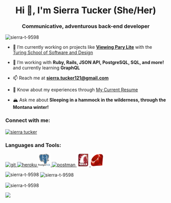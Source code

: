 <h1 align="center">Hi 👋, I'm Sierra Tucker (She/Her)</h1>
<h3 align="center">Communicative, adventurous back-end developer</h3>

<p align="left"> <img src="https://komarev.com/ghpvc/?username=sierra-t-9598&label=Profile%20views&color=0e75b6&style=flat" alt="sierra-t-9598" /> </p>


- 🧩 I’m currently working on projects like [**Viewing Pary Lite**](https://github.com/Sierra-T-9598/viewing_party_lite) with the [Turing School of Software and Design](https://turing.edu/)

- 🌱 I’m working with **Ruby, Rails, JSON API, PostgreSQL, SQL, and more!** and currently learning **GraphQL**

- 📫 Reach me at **sierra.tucker121@gmail.com**

- 📄 Know about my experiences through [My Current Resume](https://docs.google.com/document/d/1A4FOWQyuQKmIul14QIblaEhVdQCyqeH8Cw-JMbShufk)

- 🏔 Ask me about **Sleeping in a hammock in the wilderness, through the Montana winter!**

<h3 align="left">Connect with me:</h3>
<p align="left">
<a href="https://linkedin.com/in/sierra tucker" target="blank"><img align="center" src="https://raw.githubusercontent.com/rahuldkjain/github-profile-readme-generator/master/src/images/icons/Social/linked-in-alt.svg" alt="sierra tucker" height="30" width="40" /></a>
</p>

<h3 align="left">Languages and Tools:</h3>
<p align="left"> <a href="https://git-scm.com/" target="_blank" rel="noreferrer"> <img src="https://www.vectorlogo.zone/logos/git-scm/git-scm-icon.svg" alt="git" width="40" height="40"/> </a> <a href="https://heroku.com" target="_blank" rel="noreferrer"> <img src="https://www.vectorlogo.zone/logos/heroku/heroku-icon.svg" alt="heroku" width="40" height="40"/> </a> <a href="https://www.postgresql.org" target="_blank" rel="noreferrer"> <img src="https://raw.githubusercontent.com/devicons/devicon/master/icons/postgresql/postgresql-original-wordmark.svg" alt="postgresql" width="40" height="40"/> </a> <a href="https://postman.com" target="_blank" rel="noreferrer"> <img src="https://www.vectorlogo.zone/logos/getpostman/getpostman-icon.svg" alt="postman" width="40" height="40"/> </a> <a href="https://rubyonrails.org" target="_blank" rel="noreferrer"> <img src="https://raw.githubusercontent.com/devicons/devicon/master/icons/rails/rails-original-wordmark.svg" alt="rails" width="40" height="40"/> </a> <a href="https://www.ruby-lang.org/en/" target="_blank" rel="noreferrer"> <img src="https://raw.githubusercontent.com/devicons/devicon/master/icons/ruby/ruby-original.svg" alt="ruby" width="40" height="40"/> </a> </p>

<p><img align="left" src="https://github-readme-stats.vercel.app/api/top-langs?username=sierra-t-9598&show_icons=true&locale=en&layout=compact" alt="sierra-t-9598" /></p>

<p>&nbsp;<img align="center" src="https://github-readme-stats.vercel.app/api?username=sierra-t-9598&show_icons=true&locale=en" alt="sierra-t-9598" /></p>

<p><img align="center" src="https://github-readme-streak-stats.herokuapp.com/?user=sierra-t-9598&" alt="sierra-t-9598" /></p>

![](https://media.giphy.com/media/hVIHwjueZTZc1P7rVo/giphy.gif)


<!--
**Sierra-T-9598/Sierra-T-9598** is a ✨ _special_ ✨ repository because its `README.md` (this file) appears on your GitHub profile.

Here are some ideas to get you started:

- 🔭 I’m currently working on ...
- 🌱 I’m currently learning ...
- 👯 I’m looking to collaborate on ...
- 🤔 I’m looking for help with ...
- 💬 Ask me about ...
- 📫 How to reach me: ...
- 😄 Pronouns: ...
- ⚡ Fun fact: ...
-->
